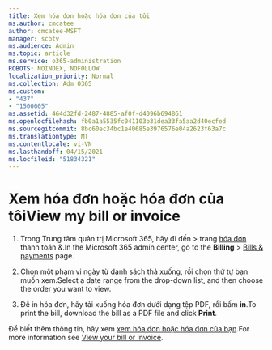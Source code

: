 ```yaml
---
title: Xem hóa đơn hoặc hóa đơn của tôi
ms.author: cmcatee
author: cmcatee-MSFT
manager: scotv
ms.audience: Admin
ms.topic: article
ms.service: o365-administration
ROBOTS: NOINDEX, NOFOLLOW
localization_priority: Normal
ms.collection: Adm_O365
ms.custom:
- "437"
- "1500005"
ms.assetid: 464d32fd-2487-4885-af0f-d4096b694861
ms.openlocfilehash: fb0a1a5535fc041103b31dea33fa5aa2d40ecfed
ms.sourcegitcommit: 8bc60ec34bc1e40685e3976576e04a2623f63a7c
ms.translationtype: MT
ms.contentlocale: vi-VN
ms.lasthandoff: 04/15/2021
ms.locfileid: "51834321"
---
```

# <a name="view-my-bill-or-invoice"></a><span data-ttu-id="30090-102">Xem hóa đơn hoặc hóa đơn của tôi</span><span class="sxs-lookup"><span data-stu-id="30090-102">View my bill or invoice</span></span>

1. <span data-ttu-id="30090-103">Trong Trung tâm quản trị Microsoft 365, hãy đi  đến \> trang [hóa đơn](https://go.microsoft.com/fwlink/p/?linkid=848039) thanh toán &.</span><span class="sxs-lookup"><span data-stu-id="30090-103">In the Microsoft 365 admin center, go to the **Billing** \> [Bills & payments](https://go.microsoft.com/fwlink/p/?linkid=848039) page.</span></span>

2. <span data-ttu-id="30090-104">Chọn một phạm vi ngày từ danh sách thả xuống, rồi chọn thứ tự bạn muốn xem.</span><span class="sxs-lookup"><span data-stu-id="30090-104">Select a date range from the drop-down list, and then choose the order you want to view.</span></span>

3. <span data-ttu-id="30090-105">Để in hóa đơn, hãy tải xuống hóa đơn dưới dạng tệp PDF, rồi bấm **in**.</span><span class="sxs-lookup"><span data-stu-id="30090-105">To print the bill, download the bill as a PDF file and click **Print**.</span></span>

<span data-ttu-id="30090-106">Để biết thêm thông tin, hãy xem [xem hóa đơn hoặc hóa đơn của bạn](https://docs.microsoft.com/microsoft-365/commerce/billing-and-payments/view-your-bill-or-invoice).</span><span class="sxs-lookup"><span data-stu-id="30090-106">For more information see [View your bill or invoice](https://docs.microsoft.com/microsoft-365/commerce/billing-and-payments/view-your-bill-or-invoice).</span></span>
